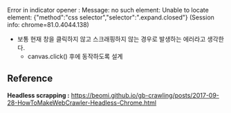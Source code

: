Error in indicator opener : Message: no such element: Unable to locate element: {"method":"css selector","selector":".expand.closed"}
  (Session info: chrome=81.0.4044.138)

* 보통 현재 창을 클릭하지 않고 스크래핑하지 않는 경우로 발생하는 에러라고 생각한다. 
  * canvas.click() 후에 동작하도록 설계



## Reference

**Headless scrapping :** https://beomi.github.io/gb-crawling/posts/2017-09-28-HowToMakeWebCrawler-Headless-Chrome.html